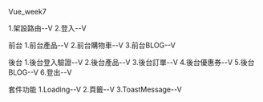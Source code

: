 Vue_week7

1.架設路由--V
2.登入--V

前台
1.前台產品--V
2.前台購物車--V
3.前台BLOG--V

後台
1.後台登入驗證--V
2.後台產品--V
3.後台訂單--V
4.後台優惠券--V
5.後台BLOG--V
6.登出--V

套件功能
1.Loading--V
2.頁籤--V
3.ToastMessage--V
